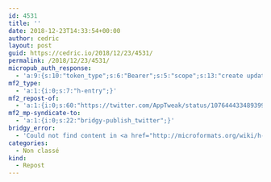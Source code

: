 ```yaml
---
id: 4531
title: ''
date: 2018-12-23T14:33:54+00:00
author: cedric
layout: post
guid: https://cedric.io/2018/12/23/4531/
permalink: /2018/12/23/4531/
micropub_auth_response:
  - 'a:9:{s:10:"token_type";s:6:"Bearer";s:5:"scope";s:13:"create update";s:2:"me";s:18:"https://cedric.io/";s:9:"issued_by";s:45:"https://cedric.io/wp-json/indieauth/1.0/token";s:9:"client_id";s:24:"https://micropublish.net";s:11:"client_name";s:21:"Micropublish: Sign in";s:9:"issued_at";i:1545380732;s:4:"user";i:1;s:13:"last_accessed";i:1545572034;}'
mf2_type:
  - 'a:1:{i:0;s:7:"h-entry";}'
mf2_repost-of:
  - 'a:1:{i:0;s:60:"https://twitter.com/AppTweak/status/1076444334893998080?s=20";}'
mf2_mp-syndicate-to:
  - 'a:1:{i:0;s:22:"bridgy-publish_twitter";}'
bridgy_error:
  - 'Could not find content in <a href="http://microformats.org/wiki/h-entry">h-entry</a> or any other element!'
categories:
  - Non classé
kind:
  - Repost
---
```

